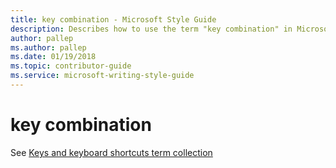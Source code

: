 ```yaml
---
title: key combination - Microsoft Style Guide
description: Describes how to use the term "key combination" in Microsoft content.
author: pallep
ms.author: pallep
ms.date: 01/19/2018
ms.topic: contributor-guide
ms.service: microsoft-writing-style-guide
---
```


# key combination

See [Keys and keyboard shortcuts term collection](~/a-z-word-list-term-collections/term-collections/keys-keyboard-shortcuts.md)
